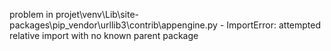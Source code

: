 problem in projet\venv\Lib\site-packages\pip\_vendor\urllib3\contrib\appengine.py - ImportError: attempted relative import with no known parent package

